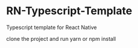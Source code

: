 # RN-Typescript-Template
 Typescript template for React Native
 
 clone the project and run yarn or npm install
